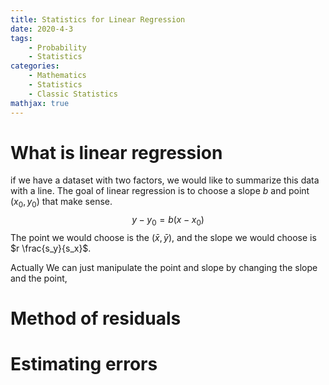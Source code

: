 ```yaml
---
title: Statistics for Linear Regression
date: 2020-4-3
tags: 
	- Probability
	- Statistics
categories: 
	- Mathematics
	- Statistics
	- Classic Statistics
mathjax: true
---
```


# What is linear regression

if we have a dataset with two factors, we would like to summarize this data with a line. The goal of linear regression is to choose a slope $b$ and point $(x_0, y_0)$ that make sense. 
$$
y - y_0 = b(x-x_0)
$$
The point  we would choose is the $(\bar{x},\bar{y})$, and the slope we would choose is $r \frac{s_y}{s_x}$. 

Actually We can just manipulate the point and slope by changing the slope and the point, 



# Method of residuals





# Estimating errors





